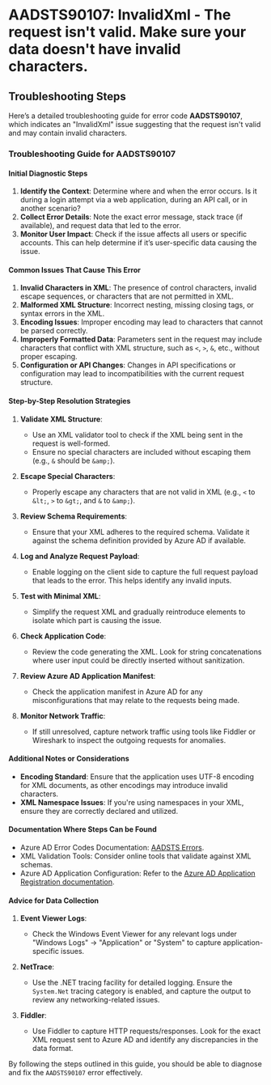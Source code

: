 
# AADSTS90107: InvalidXml - The request isn't valid. Make sure your data doesn't have invalid characters.


## Troubleshooting Steps
Here’s a detailed troubleshooting guide for error code **AADSTS90107**, which indicates an "InvalidXml" issue suggesting that the request isn't valid and may contain invalid characters. 

### Troubleshooting Guide for AADSTS90107

#### Initial Diagnostic Steps
1. **Identify the Context**: Determine where and when the error occurs. Is it during a login attempt via a web application, during an API call, or in another scenario?
2. **Collect Error Details**: Note the exact error message, stack trace (if available), and request data that led to the error.
3. **Monitor User Impact**: Check if the issue affects all users or specific accounts. This can help determine if it’s user-specific data causing the issue.

#### Common Issues That Cause This Error
1. **Invalid Characters in XML**: The presence of control characters, invalid escape sequences, or characters that are not permitted in XML.
2. **Malformed XML Structure**: Incorrect nesting, missing closing tags, or syntax errors in the XML.
3. **Encoding Issues**: Improper encoding may lead to characters that cannot be parsed correctly.
4. **Improperly Formatted Data**: Parameters sent in the request may include characters that conflict with XML structure, such as `<`, `>`, `&`, etc., without proper escaping.
5. **Configuration or API Changes**: Changes in API specifications or configuration may lead to incompatibilities with the current request structure.

#### Step-by-Step Resolution Strategies
1. **Validate XML Structure**:
   - Use an XML validator tool to check if the XML being sent in the request is well-formed.
   - Ensure no special characters are included without escaping them (e.g., `&` should be `&amp;`).

2. **Escape Special Characters**:
   - Properly escape any characters that are not valid in XML (e.g., `<` to `&lt;`, `>` to `&gt;`, and `&` to `&amp;`).

3. **Review Schema Requirements**:
   - Ensure that your XML adheres to the required schema. Validate it against the schema definition provided by Azure AD if available.

4. **Log and Analyze Request Payload**:
   - Enable logging on the client side to capture the full request payload that leads to the error. This helps identify any invalid inputs.

5. **Test with Minimal XML**:
   - Simplify the request XML and gradually reintroduce elements to isolate which part is causing the issue.

6. **Check Application Code**:
   - Review the code generating the XML. Look for string concatenations where user input could be directly inserted without sanitization.

7. **Review Azure AD Application Manifest**:
   - Check the application manifest in Azure AD for any misconfigurations that may relate to the requests being made.

8. **Monitor Network Traffic**:
   - If still unresolved, capture network traffic using tools like Fiddler or Wireshark to inspect the outgoing requests for anomalies.

#### Additional Notes or Considerations
- **Encoding Standard**: Ensure that the application uses UTF-8 encoding for XML documents, as other encodings may introduce invalid characters.
- **XML Namespace Issues**: If you're using namespaces in your XML, ensure they are correctly declared and utilized.

#### Documentation Where Steps Can be Found
- Azure AD Error Codes Documentation: [AADSTS Errors](https://docs.microsoft.com/en-us/azure/active-directory/develop/reference-aadsts-error-codes).
- XML Validation Tools: Consider online tools that validate against XML schemas.
- Azure AD Application Configuration: Refer to the [Azure AD Application Registration documentation](https://docs.microsoft.com/en-us/azure/active-directory/develop/quickstart-register-app).

#### Advice for Data Collection
1. **Event Viewer Logs**:
   - Check the Windows Event Viewer for any relevant logs under "Windows Logs" -> "Application" or "System" to capture application-specific issues.

2. **NetTrace**:
   - Use the .NET tracing facility for detailed logging. Ensure the `System.Net` tracing category is enabled, and capture the output to review any networking-related issues.

3. **Fiddler**:
   - Use Fiddler to capture HTTP requests/responses. Look for the exact XML request sent to Azure AD and identify any discrepancies in the data format.

By following the steps outlined in this guide, you should be able to diagnose and fix the `AADSTS90107` error effectively.